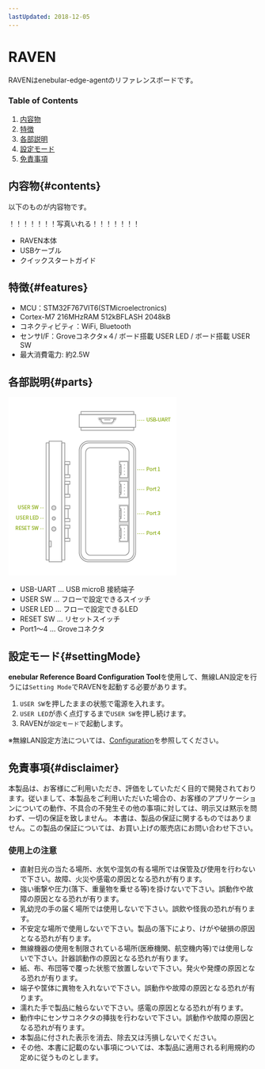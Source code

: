 ```yaml
---
lastUpdated: 2018-12-05
---
```


# RAVEN

RAVENはenebular-edge-agentのリファレンスボードです。

### Table of Contents
1. [内容物](#contents)
1. [特徴](#features)
1. [各部説明](parts)
1. [設定モード](#settingMode)
1. [免責事項](#disclaimer)

## 内容物{#contents}
以下のものが内容物です。

！！！！！！！写真いれる！！！！！！！

* RAVEN本体
* USBケーブル
* クイックスタートガイド

## 特徴{#features}

* MCU：STM32F767VIT6(STMicroelectronics)
* Cortex-M7  216MHzRAM 512kBFLASH 2048kB
* コネクティビティ：WiFi, Bluetooth
* センサI/F：Groveコネクタ×４/ ボード搭載 USER LED / ボード搭載 USER SW
* 最大消費電力: 約2.5W
<!--* プラットフォーム認証済(Mbed™Enabled) -->

## 各部説明{#parts}

![parts](./../../img/Board/RAVEN-parts.png)

* USB-UART … USB microB 接続端子
* USER SW … フローで設定できるスイッチ
* USER LED … フローで設定できるLED
* RESET SW … リセットスイッチ
* Port1～4 … Groveコネクタ

## 設定モード{#settingMode}

**enebular Reference Board Configuration Tool**を使用して、無線LAN設定を行うには`Setting Mode`でRAVENを起動する必要があります。

1. `USER SW`を押したままの状態で電源を入れます。
1. `USER LED`が赤く点灯するまで`USER SW`を押し続けます。
1. RAVENが`設定モード`で起動します。

※無線LAN設定方法については、[Configuration](./../EnebularEdgeAgent/Configuration.md)を参照してください。

## 免責事項{#disclaimer}

本製品は、お客様にご利用いただき、評価をしていただく目的で開発されております。従いまして、本製品をご利用いただいた場合の、お客様のアプリケーションについての動作、不具合の不発生その他の事項に対しては、明示又は黙示を問わず、一切の保証を致しません。
本書は、製品の保証に関するものではありません。この製品の保証については、お買い上げの販売店にお問い合わせ下さい。

### 使用上の注意

- 直射日光の当たる場所、水気や湿気の有る場所では保管及び使用を行わないで下さい。故障、火災や感電の原因となる恐れが有ります。
- 強い衝撃や圧力(落下、重量物を乗せる等)を掛けないで下さい。誤動作や故障の原因となる恐れが有ります。
- 乳幼児の手の届く場所では使用しないで下さい。誤飲や怪我の恐れが有ります。
- 不安定な場所で使用しないで下さい。製品の落下により、けがや破損の原因となる恐れが有ります。
- 無線機器の使用を制限されている場所(医療機関、航空機内等)では使用しないで下さい。計器誤動作の原因となる恐れが有ります。
- 紙、布、布団等で覆った状態で放置しないで下さい。発火や発煙の原因となる恐れが有ります。
- 端子や筐体に異物を入れないで下さい。誤動作や故障の原因となる恐れが有ります。
- 濡れた手で製品に触らないで下さい。感電の原因となる恐れが有ります。
- 動作中にセンサコネクタの挿抜を行わないで下さい。誤動作や故障の原因となる恐れが有ります。
- 本製品に付された表示を消去、除去又は汚損しないでください。
- その他、本書に記載のない事項については、本製品に適用される利用規約の定めに従うものとします。